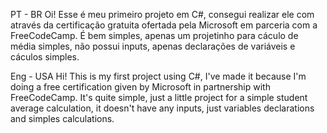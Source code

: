 PT - BR
Oi! Esse é meu primeiro projeto em C#, consegui realizar ele com através da certificação gratuita ofertada pela Microsoft em parceria com a FreeCodeCamp.
É bem simples, apenas um projetinho para cáculo de média simples, não possui inputs, apenas declarações de variáveis e cáculos simples.

Eng - USA
Hi! This is my first project using C#, I've made it because I'm doing a free certification given by Microsoft in partnership with FreeCodeCamp.
It's quite simple, just a little project for a simple student average calculation, it doesn't have any inputs, just variables declarations and simples calculations.
